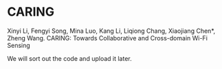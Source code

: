 # CARING
Xinyi Li, Fengyi Song, Mina Luo, Kang Li, Liqiong Chang, Xiaojiang Chen*, Zheng Wang.
CARING: Towards Collaborative and Cross-domain Wi-Fi Sensing


We will sort out the code and upload it later.
